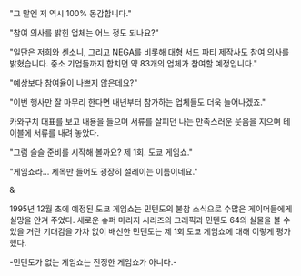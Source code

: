"그 말엔 저 역시 100% 동감합니다." 

"참여 의사를 밝힌 업체는 어느 정도 되나요?" 

"일단은 저희와 센소니, 그리고 NEGA를 비롯해 대형 서드 파티 제작사도 참여 의사를 밝혔습니다. 중소 기업들까지 합치면 약 83개의 업체가 참여할 예정입니다." 

"예상보다 참여율이 나쁘지 않은데요?" 

"이번 행사만 잘 마무리 한다면 내년부터 참가하는 업체들도 더욱 늘어나겠죠." 

카와구치 대표를 보고 내용을 들으며 서류를 살피던 나는 만족스러운 웃음을 지으며 테이블에 서류를 내려 놓았다. 

"그럼 슬슬 준비를 시작해 볼까요? 제 1회. 도쿄 게임쇼." 

"게임쇼라... 제목만 들어도 굉장히 설레이는 이름이네요." 

& 

1995년 12월 초에 예정된 도쿄 게임쇼는 민텐도의 불참 소식으로 수많은 게이머들에게 실망을 안겨 주었다. 
새로운 슈퍼 마리지 시리즈의 그래픽과 민텐도 64의 실물을 볼 수 있을 거란 기대감을 가차 없이 배신한 민텐도는 제 1회 도쿄 게임쇼에 대해 이렇게 평가했다. 

-민텐도가 없는 게임쇼는 진정한 게임쇼가 아니다.- 